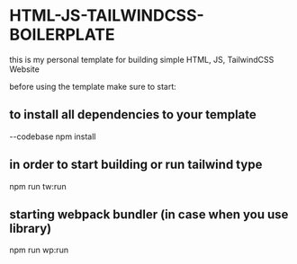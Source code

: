 # HTML-JS-TAILWINDCSS-BOILERPLATE

this is my personal template for building simple HTML, JS, TailwindCSS Website

before using the template make sure to start:

## to install all dependencies to your template
--codebase
npm install

## in order to start building or run tailwind type

npm run tw:run

## starting webpack bundler (in case when you use library)

npm run wp:run
